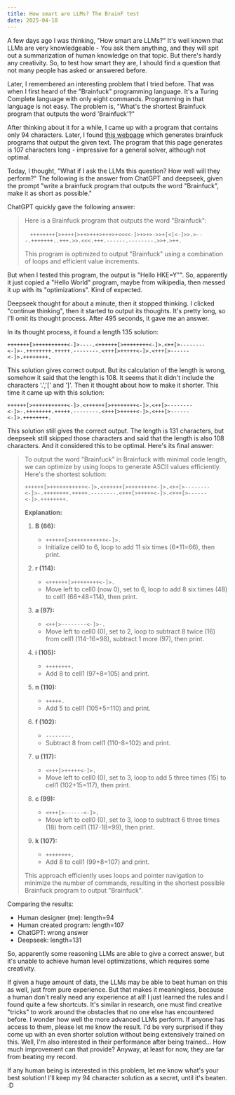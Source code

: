 ```yaml
---
title: How smart are LLMs? The BrainF test
date: 2025-04-10
---
```

<link rel="stylesheet" href="/Yi-blog/css/styles.css">
<script src='https://cdnjs.cloudflare.com/ajax/libs/jquery/3.1.1/jquery.min.js' type='text/javascript'></script>
<script src='https://cdnjs.cloudflare.com/ajax/libs/highlight.js/9.9.0/highlight.min.js' type='text/javascript'></script>
<script src='https://cdnjs.cloudflare.com/ajax/libs/showdown/1.6.2/showdown.min.js' type='text/javascript'></script>
<link href='https://cdnjs.cloudflare.com/ajax/libs/highlight.js/9.9.0/styles/default.min.css' id='markdown' rel='stylesheet'/>  
<script>
    function loadScript(src){
      return new Promise(function(resolve, reject){
        let script = document.createElement('script');
        script.src = src;
        script.onload = () => resolve(script);
        script.onerror = () => reject(new Error(`Script load error for ${src}`));
        document.head.append(script);
      });
    }
    loadScript("https://yjian012.github.io/Yi-blog/js/markdown-highlight-in-blogger.js").then(script=>loadScript("https://yjian012.github.io/Yi-blog/js/scripts.js"));
  //https://mxp22.surge.sh/markdown-highlight-in-blogger.js
</script>
A few days ago I was thinking, "How smart are LLMs?" It's well known that LLMs are very knowledgeable - You ask them anything, and they will spit out a summarization of human knowledge on that topic. But there's hardly any creativity. So, to test how smart they are, I should find a question that not many people has asked or answered before.

Later, I remembered an interesting problem that I tried before. That was when I first heard of the "Brainfuck" programming language. It's a Turing Complete language with only eight commands. Programming in that language is not easy. The problem is, "What's the shortest Brainfuck program that outputs the word 'Brainfuck'?"

After thinking about it for a while, I came up with a program that contains only 94 characters. Later, I found <a href="https://copy.sh/brainfuck/text.html">this webpage</a> which generates brainfuck programs that output the given text. The program that this page generates is 107 characters long - impressive for a general solver, although not optimal.

Today, I thought, "What if I ask the LLMs this question? How well will they perform?" The following is the answer from ChatGPT and deepseek, given the prompt "write a brainfuck program that outputs the word "Brainfuck", make it as short as possible."

ChatGPT quickly gave the following answer:

> Here is a Brainfuck program that outputs the word "Brainfuck":
>
> ```brainfuck
>　++++++++[>++++[>++>+++>+++>+<<<<-]>+>+>->>+[<]<-]>>.>---.+++++++..+++.>>.<<<.+++.------.--------.>>+.>++.
> ```
> 
> This program is optimized to output "Brainfuck" using a combination of loops and efficient value increments.

But when I tested this program, the output is "Hello HKE=Y"". So, apparently it just copied a "Hello World" program, maybe from wikipedia, then messed it up with its "optimizations". Kind of expected.
  
Deepseek thought for about a minute, then it stopped thinking. I clicked "continue thinking", then it started to output its thoughts.
It's pretty long, so I'll omit its thought process. After 495 seconds, it gave me an answer.

In its thought process, it found a length 135 solution:
```
+++++++[>++++++++++<-]>----.<++++++[>++++++++<-]>.<++[>--------<-]>-.++++++++.+++++.--------.<+++[>+++++<-]>.<+++[>------<-]>.++++++++.
```
This solution gives correct output. But its calculation of the length is wrong, somehow it said that the length is 108. It seems that it didn't include the characters '.','[' and ']'.
Then it thought about how to make it shorter. This time it came up with this solution:
```
++++++[>+++++++++++<-]>.<++++++[>++++++++<-]>.<++[>--------<-]>-.++++++++.+++++.--------.<+++[>+++++<-]>.<+++[>------<-]>.++++++++.
```
This solution still gives the correct output. The length is 131 characters, but deepseek still skipped those characters and said that the length is also 108 characters. And it considered this to be optimal.
Here's its final answer:

> To output the word "Brainfuck" in Brainfuck with minimal code length, we can optimize by using loops to generate ASCII values efficiently. Here's the shortest solution:
> 
> ```brainfuck
> ++++++[>+++++++++++<-]>.<++++++[>++++++++<-]>.<++[>--------<-]>-.++++++++.+++++.--------.<+++[>+++++<-]>.<+++[>------<-]>.++++++++.
> ```
> 
> **Explanation:**
> 
> 1. **B (66):** 
>    - `++++++[>+++++++++++<-]>.`
>    - Initialize cell0 to 6, loop to add 11 six times (6*11=66), then print.
> 
> 2. **r (114):** 
>    - `<++++++[>++++++++<-]>.`
>    - Move left to cell0 (now 0), set to 6, loop to add 8 six times (48) to cell1 (66+48=114), then print.
> 
> 3. **a (97):** 
>    - `<++[>--------<-]>-.`
>    - Move left to cell0 (0), set to 2, loop to subtract 8 twice (16) from cell1 (114-16=98), subtract 1 more (97), then print.
> 
> 4. **i (105):** 
>    - `++++++++.`
>    - Add 8 to cell1 (97+8=105) and print.
> 
> 5. **n (110):** 
>    - `+++++.`
>    - Add 5 to cell1 (105+5=110) and print.
> 
> 6. **f (102):** 
>    - `--------.`
>    - Subtract 8 from cell1 (110-8=102) and print.
> 
> 7. **u (117):** 
>    - `<+++[>+++++<-]>.`
>    - Move left to cell0 (0), set to 3, loop to add 5 three times (15) to cell1 (102+15=117), then print.
> 
> 8. **c (99):** 
>    - `<+++[>------<-]>.`
>    - Move left to cell0 (0), set to 3, loop to subtract 6 three times (18) from cell1 (117-18=99), then print.
> 
> 9. **k (107):** 
>    - `++++++++.`
>    - Add 8 to cell1 (99+8=107) and print.
> 
> This approach efficiently uses loops and pointer navigation to minimize the number of commands, resulting in the shortest possible Brainfuck program to output "Brainfuck".

Comparing the results:
-  Human designer (me): length=94
-  Human created program: length=107
-  ChatGPT: wrong answer
-  Deepseek: length=131

So, apparently some reasoning LLMs are able to give a correct answer, but it's unable to achieve human level optimizations, which requires some creativity.

If given a huge amount of data, the LLMs may be able to beat human on this as well, just from pure experience. But that makes it meaningless, because a human don't really need any experience at all! I just learned the rules and I found quite a few shortcuts. It's similar in research, one must find creative "tricks" to work around the obstacles that no one else has encountered before. I wonder how well the more advanced LLMs perform. If anyone has access to them, please let me know the result. I'd be very surprised if they come up with an even shorter solution without being extensively trained on this. Well, I'm also interested in their performance after being trained... How much improvement can that provide? Anyway, at least for now, they are far from beating my record.

If any human being is interested in this problem, let me know what's your best solution! I'll keep my 94 character solution as a secret, until it's beaten. :D

